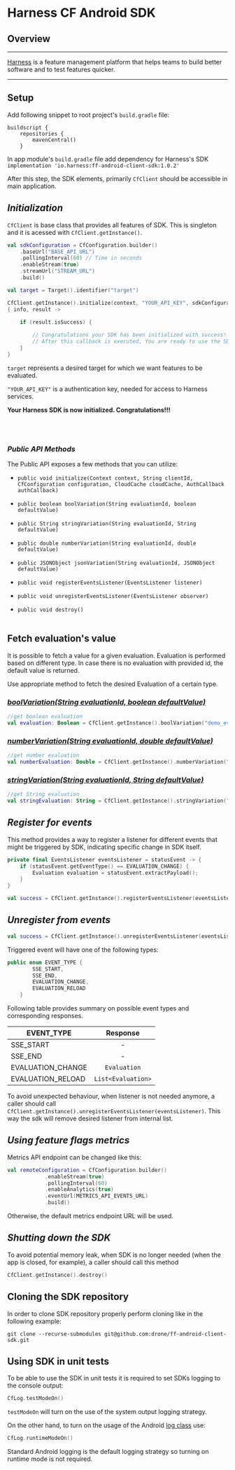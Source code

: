 Harness CF Android SDK
========================
## Overview

-------------------------
[Harness](https://www.harness.io/) is a feature management platform that helps teams to build better software and to test features quicker.

-------------------------

## Setup

Add following snippet to root project's `build.gradle` file:
```
buildscript {
    repositories {
        mavenCentral()
    }
```

In app module's `build.gradle` file add dependency for Harness's SDK
`implementation 'io.harness:ff-android-client-sdk:1.0.2'`

After this step, the SDK elements, primarily `CfClient` should be accessible in main application.

## **_Initialization_**
`CfClient` is base class that provides all features of SDK. This is singleton and it is acessed with `CfClient.getInstance()`. 

```Kotlin
val sdkConfiguration = CfConfiguration.builder()
    .baseUrl("BASE_API_URL")
    .pollingInterval(60) // Time in seconds
    .enableStream(true)
    .streamUrl("STREAM_URL")
    .build()

val target = Target().identifier("target")

CfClient.getInstance().initialize(context, "YOUR_API_KEY", sdkConfiguration, target) 
{ info, result ->

    if (result.isSuccess) {
        
        // Congratulations your SDK has been initialized with success!
        // After this callback is executed, You are ready to use the SDK!                        
    }
}
```

`target` represents a desired target for which we want features to be evaluated.

`"YOUR_API_KEY"` is a authentication key, needed for access to Harness services.


**Your Harness SDK is now initialized. Congratulations!!!**

<br><br>
### **_Public API Methods_** ###
The Public API exposes a few methods that you can utilize:

* `public void initialize(Context context, String clientId, CfConfiguration configuration, CloudCache cloudCache, AuthCallback authCallback)`

* `public boolean boolVariation(String evaluationId, boolean defaultValue)`

* `public String stringVariation(String evaluationId, String defaultValue)`

* `public double numberVariation(String evaluationId, double defaultValue)`

* `public JSONObject jsonVariation(String evaluationId, JSONObject defaultValue)`

* `public void registerEventsListener(EventsListener listener)`

* `public void unregisterEventsListener(EventsListener observer)`

* `public void destroy()`
<br><br>


## Fetch evaluation's value
It is possible to fetch a value for a given evaluation. Evaluation is performed based on different type. In case there is no evaluation with provided id, the default value is returned.

Use appropriate method to fetch the desired Evaluation of a certain type.

### <u>_boolVariation(String evaluationId, boolean defaultValue)_</u>
```Kotlin
//get boolean evaluation
val evaluation: Boolean = CfClient.getInstance().boolVariation("demo_evaluation", false)  
```
### <u>_numberVariation(String evaluationId, double defaultValue)_</u>
```Kotlin
//get number evaluation
val numberEvaluation: Double = CfClient.getInstance().numberVariation("demo_number_evaluation", 0)  
```

### <u>_stringVariation(String evaluationId, String defaultValue)_</u>
```Kotlin
//get String evaluation
val stringEvaluation: String = CfClient.getInstance().stringVariation("demo_string_evaluation", "demo_value")  
```

## _Register for events_
This method provides a way to register a listener for different events that might be triggered by SDK, indicating specific change in SDK itself.

```Kotlin
private final EventsListener eventsListener = statusEvent -> {
    if (statusEvent.getEventType() == EVALUATION_CHANGE) {
        Evaluation evaluation = statusEvent.extractPayload();
    }
}

val success = CfClient.getInstance().registerEventsListener(eventsListener)
```

## _Unregister from events_
```Kotlin
val success = CfClient.getInstance().unregisterEventsListener(eventsListener)
```

Triggered event will have one of the following types:

```Java
public enum EVENT_TYPE {
        SSE_START, 
        SSE_END, 
        EVALUATION_CHANGE,
        EVALUATION_RELOAD
    }
```
Following table provides summary on possible event types and corresponding responses.

| EVENT_TYPE        | Response          |         
| -------------     |:-------:          |      
| SSE_START         | -                 |
| SSE_END           | -                 |
| EVALUATION_CHANGE | `Evaluation`      | 
| EVALUATION_RELOAD | `List<Evaluation>`|


To avoid unexpected behaviour, when listener is not needed anymore, a caller should call 
`CfClient.getInstance().unregisterEventsListener(eventsListener)`. This way the sdk will remove desired listener from internal list.

## _Using feature flags metrics_

Metrics API endpoint can be changed like this:
```kotlin
val remoteConfiguration = CfConfiguration.builder()
            .enableStream(true)
            .pollingInterval(60)
            .enableAnalytics(true)
            .eventUrl(METRICS_API_EVENTS_URL)
            .build()
```

Otherwise, the default metrics endpoint URL will be used.

## _Shutting down the SDK_
To avoid potential memory leak, when SDK is no longer needed (when the app is closed, for example), a caller should call this method
```Kotlin
CfClient.getInstance().destroy()
```

## Cloning the SDK repository

In order to clone SDK repository properly perform cloning like in the following example:

```
git clone --recurse-submodules git@github.com:drone/ff-android-client-sdk.git
``` 

## Using SDK in unit tests

To be able to use the SDK in unit tests it is required to set SDKs logging to the console output:

```Kotlin
CfLog.testModeOn()
```

`testModeOn` will turn on the use of the system output logging strategy. 

On the other hand, to turn on the usage of the Android [log class](https://developer.android.com/reference/android/util/Log) use:

```Kotlin
CfLog.runtimeModeOn()
``` 

Standard Android logging is the default logging strategy so turning on runtime mode is not required. 